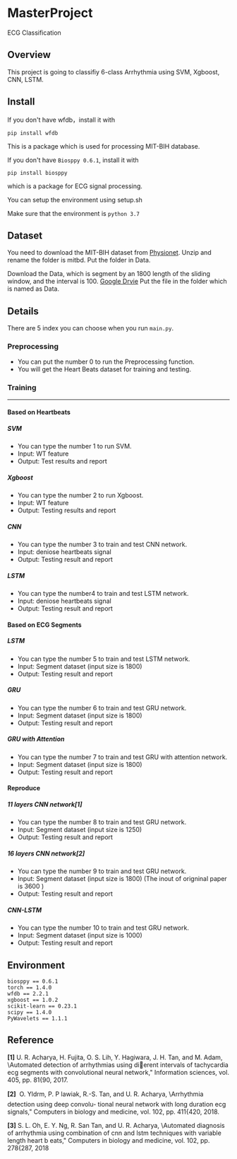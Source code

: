 # MasterProject
ECG Classification

## Overview

This project is going to classifiy 6-class Arrhythmia using SVM, Xgboost, CNN, LSTM. 

## Install

If you don't have wfdb，install it with

```
pip install wfdb
```

This is a package which is used for processing MIT-BIH database. 

If you don't have `Biosppy 0.6.1`, install it with 

```
pip install biosppy
```

which is a package for ECG signal processing. 

You can setup the environment using setup.sh

Make sure that the environment is `python 3.7`

## Dataset

You need to download the MIT-BIH dataset from [Physionet](https://storage.googleapis.com/mitdb-1.0.0.physionet.org/mit-bih-arrhythmia-database-1.0.0.zip). Unzip and rename the folder is mitbd. Put the folder in Data. 

Download the Data, which is segment by an 1800 length of the sliding window, and the interval is 100.  [Google Drvie](https://drive.google.com/file/d/1uce2k-iDb8Kd1tAYrvQlX7Hd1hsU-xno/view?usp=sharing) Put the file in the folder which is named as Data. 

## Details

There are 5 index you can choose when you run `main.py`. 

### Preprocessing

* You can put the number 0 to run the Preprocessing function. 
* You will get the Heart Beats dataset for training and testing. 

### Training

****

#### Based on Heartbeats

##### SVM

* You can type the number 1 to run SVM. 
* Input: WT feature
* Output: Test results and report

##### Xgboost

* You can type the number 2 to run Xgboost. 
* Input: WT feature
* Output: Testing results and report

##### CNN

* You can type the number 3 to train and test CNN network. 
* Input: deniose heartbeats signal
* Output: Testing result and report

##### LSTM

* You can type the number4 to train and test LSTM network. 
* Input: deniose heartbeats signal
* Output: Testing result and report

#### Based on ECG Segments

##### LSTM

* You can type the number 5 to train and test LSTM network. 
* Input: Segment dataset (input size is 1800)
* Output: Testing result and report

##### GRU 

* You can type the number 6 to train and test GRU network. 
* Input: Segment dataset (input size is 1800)
* Output: Testing result and report

##### GRU with Attention

* You can type the number 7 to train and test GRU with attention network. 
* Input: Segment dataset (input size is 1800)
* Output: Testing result and report

#### Reproduce

##### 11  layers CNN network[1]

* You can type the number 8 to train and test GRU network. 
* Input: Segment dataset (input size is 1250)
* Output: Testing result and report

##### 16  layers CNN network[2]

* You can type the number 9 to train and test GRU network. 
* Input: Segment dataset (input size is 1800) (The inout of origninal paper is 3600 )
* Output: Testing result and report

##### CNN-LSTM

* You can type the number 10 to train and test GRU network. 
* Input: Segment dataset (input size is 1000)
* Output: Testing result and report

## Environment

```
biosppy == 0.6.1
torch == 1.4.0
wfdb == 2.2.1
xgboost == 1.0.2
scikit-learn == 0.23.1
scipy == 1.4.0
PyWavelets == 1.1.1
```



## Reference

**[1]** U. R. Acharya, H. Fujita, O. S. Lih, Y. Hagiwara, J. H. Tan, and M. Adam, \Automated detection of arrhythmias using dierent intervals of tachycardia ecg segments with convolutional neural network," Information sciences, vol. 405, pp. 81{90, 2017. 

**[2]**  O. Yldrm, P. P  lawiak, R.-S. Tan, and U. R. Acharya, \Arrhythmia detection using deep convolu- tional neural network with long duration ecg signals," Computers in biology and medicine, vol. 102, pp. 411{420, 2018. 

**[3]** S. L. Oh, E. Y. Ng, R. San Tan, and U. R. Acharya, \Automated diagnosis of arrhythmia using combination of cnn and lstm techniques with variable length heart b eats," Computers in biology and medicine, vol. 102, pp. 278{287, 2018
